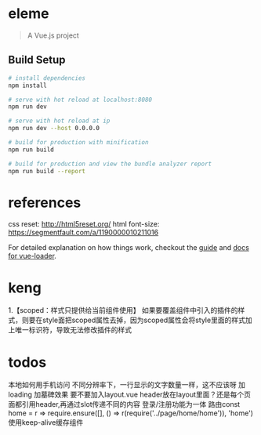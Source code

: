 # eleme

> A Vue.js project

## Build Setup

``` bash
# install dependencies
npm install

# serve with hot reload at localhost:8080
npm run dev

# serve with hot reload at ip
npm run dev --host 0.0.0.0

# build for production with minification
npm run build

# build for production and view the bundle analyzer report
npm run build --report
```

# references
css reset: http://html5reset.org/
html font-size: https://segmentfault.com/a/1190000010211016

For detailed explanation on how things work, checkout the [guide](http://vuejs-templates.github.io/webpack/) and [docs for vue-loader](http://vuejs.github.io/vue-loader).

# keng
1.【scoped：样式只提供给当前组件使用】
如果要覆盖组件中引入的插件的样式，则要在style面把scoped属性去掉，因为scoped属性会将style里面的样式加上唯一标识符，导致无法修改插件的样式

# todos
本地如何用手机访问
不同分辨率下，一行显示的文字数量一样，这不应该呀
加loading
加墓碑效果
要不要加入layout.vue
header放在layout里面？还是每个页面都引用header,再通过slot传递不同的内容
登录/注册功能为一体
路由const home = r => require.ensure([], () => r(require('../page/home/home')), 'home')
使用keep-alive缓存组件

